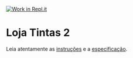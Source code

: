 [![Work in Repl.it](https://classroom.github.com/assets/work-in-replit-14baed9a392b3a25080506f3b7b6d57f295ec2978f6f33ec97e36a161684cbe9.svg)](https://classroom.github.com/online_ide?assignment_repo_id=3808299&assignment_repo_type=AssignmentRepo)
# Loja Tintas 2

Leia atentamente as [instruções](./instruções.md) e a [especificação](./especificação.md).

